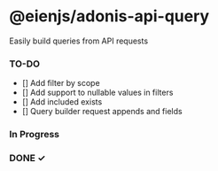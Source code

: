 # @eienjs/adonis-api-query

Easily build queries from API requests

### TO-DO

- [] Add filter by scope
- [] Add support to nullable values in filters
- [] Add included exists
- [] Query builder request appends and fields

### In Progress

### DONE ✓
